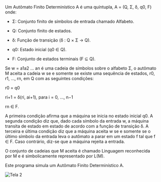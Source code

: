 Um Autômato Finito Determinístico A é uma quíntupla, A = (Q, Σ, δ, q0, F) onde:

* Σ: Conjunto finito de símbolos de entrada chamado Alfabeto.
  
* Q: Conjunto finito de estados.
  
* δ: Função de transição (δ : Q × Σ → Q).
  
* q0: Estado inicial (q0 ∈ Q).
  
* F: Conjunto de estados terminais (F ⊆ Q).
  
Se w = a1a2 ... an é uma cadeia de símbolos sobre o alfabeto Σ, o autômato M aceita a cadeia w se e somente se existe uma sequência de estados, r0, r1, ..., rn, em Q com as seguintes condições:

  r0 = q0
  
  ri+1 = δ(ri, ai+1), para i = 0, ..., n−1
  
  rn ∈ F.
  
A primeira condição afirma que a máquina se inicia no estado inicial q0. A segunda condição diz que, dado cada símbolo da entrada w, a máquina transita de estado em estado de acordo com a função de transição δ.
A terceira e última condição diz que a máquina aceita w se e somente se o último símbolo da entrada leva o autômato a parar em um estado f tal que f ∈ F. Caso contrário, diz-se que a máquina rejeita a entrada.

O conjunto de cadeias que M aceita é chamado Linguagem reconhecida por M e é simbolicamente representado por L(M).

Este programa simula um Autômato Finito Determinístico A.



![Tela 2](https://github.com/LeandroApAlmeida/AUTOMATO/assets/158072587/1b127fd0-dde3-4368-a2d6-a5bcf403ef84)

